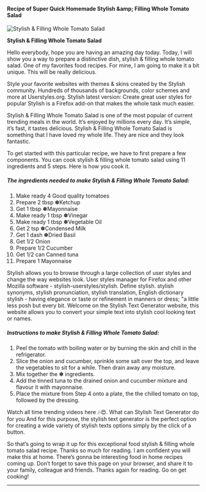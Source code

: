             

#### Recipe of Super Quick Homemade Stylish &amp;amp; Filling Whole Tomato Salad

![Stylish &amp; Filling Whole Tomato Salad](https://img-global.cpcdn.com/recipes/6301757549314048/751x532cq70/stylish-filling-whole-tomato-salad-recipe-main-photo.jpg)

**Stylish &amp; Filling Whole Tomato Salad**

Hello everybody, hope you are having an amazing day today. Today, I will show you a way to prepare a distinctive dish, stylish & filling whole tomato salad. One of my favorites food recipes. For mine, I am going to make it a bit unique. This will be really delicious.

Style your favorite websites with themes & skins created by the Stylish community. Hundreds of thousands of backgrounds, color schemes and more at Userstyles.org. Stylish latest version: Create great user styles for popular Stylish is a Firefox add-on that makes the whole task much easier.

Stylish & Filling Whole Tomato Salad is one of the most popular of current trending meals in the world. It’s enjoyed by millions every day. It’s simple, it’s fast, it tastes delicious. Stylish & Filling Whole Tomato Salad is something that I have loved my whole life. They are nice and they look fantastic.

To get started with this particular recipe, we have to first prepare a few components. You can cook stylish & filling whole tomato salad using 11 ingredients and 5 steps. Here is how you cook it.

##### The ingredients needed to make Stylish & Filling Whole Tomato Salad:

1.  Make ready 4 Good quality tomatoes
2.  Prepare 2 tbsp ✽Ketchup
3.  Get 1 tbsp ✽Mayonnaise
4.  Make ready 1 tbsp ✽Vinegar
5.  Make ready 1 tbsp ✽Vegetable Oil
6.  Get 2 tsp ✽Condensed Milk
7.  Get 1 dash ✽Dried Basil
8.  Get 1/2 Onion
9.  Prepare 1/2 Cucumber
10.  Get 1/2 can Canned tuna
11.  Prepare 1 Mayonnaise

Stylish allows you to browse through a large collection of user styles and change the way websites look. User styles manager for Firefox and other Mozilla software - stylish-userstyles/stylish. Define stylish. stylish synonyms, stylish pronunciation, stylish translation, English dictionary stylish - having elegance or taste or refinement in manners or dress; "a little less posh but every bit. Welcome on the Stylish Text Generator website, this website allows you to convert your simple text into stylish cool looking text or names.

##### Instructions to make Stylish & Filling Whole Tomato Salad:

1.  Peel the tomato with boiling water or by burning the skin and chill in the refrigerator.
2.  Slice the onion and cucumber, sprinkle some salt over the top, and leave the vegetables to sit for a while. Then drain away any moisture.
3.  Mix together the ✽ ingredients.
4.  Add the tinned tuna to the drained onion and cucumber mixture and flavour it with mayonnaise.
5.  Place the mixture from Step 4 onto a plate, the the chilled tomato on top, followed by the dressing.

Watch all time trending videos here 🎶😍. What can Stylish Text Generator do for you And for this purpose, the stylish text generator is the perfect option for creating a wide variety of stylish texts options simply by the click of a button.

So that’s going to wrap it up for this exceptional food stylish & filling whole tomato salad recipe. Thanks so much for reading. I am confident you will make this at home. There’s gonna be interesting food in home recipes coming up. Don’t forget to save this page on your browser, and share it to your family, colleague and friends. Thanks again for reading. Go on get cooking!

* * *